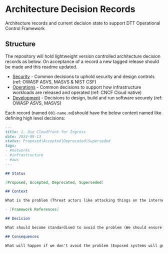 # Architecture Decision Records

Architecture records and current decision state to support DTT Operational Control Framework

## Structure

The repository will hold lightweight version controlled architecture decision records as below. On acceptance of a record a new tagged release should be made and this readme updated.

- [Security](/security/) - Common decisions to uphold security and design controls (ref: OWASP ASVS, MASVS & NIST CSF)
- [Operations](/operations/) - Common decisions to support how infrastructure workloads are released and operated (ref: CNCF Cloud native)
- [Development](/development/) - Decisions to design, build and run software securely (ref: OWASP ASVS, MASVS)

Each record (named `001-name.md`)should have the below content named like defining high level decisions:

```markdown
---
title: 1. Use Cloudfront for Ingress
date: 2024-09-13
status: Proposed|Accepted|Deprecated|Superseded
tags:
- #networks
- #infrastructure
- #aws
---

## Status

[Proposed, Accepted, Deprecated, Superseded]

## Context

What is the problem (Threat actors like attacking things on the internet)

- [Framework References]

## Decision

What should become standardised to avoid the problem (We should ensure all inbound traffic from internet is logged/monitored/controlled)

## Consequences

What will happen if we don't avoid the problem (Exposed systems will get compromised)
```